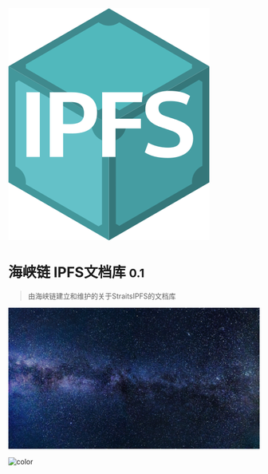 <!-- _coverpage.md -->

![logo](_media/logo.svg)

# 海峡链 IPFS文档库 <small>0.1</small>

> 由海峡链建立和维护的关于StraitsIPFS的文档库
> 


<!-- 背景图片 -->

![](_media/bg.jpg)

<!-- 背景色 -->

![color](#f0f0f0)